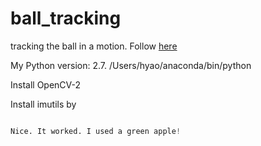 # ball_tracking
tracking the ball in a motion. Follow [here](http://www.pyimagesearch.com/2015/09/14/ball-tracking-with-opencv/)


My Python version: 2.7. /Users/hyao/anaconda/bin/python

Install OpenCV-2

Install imutils by 
```python -m pip install imutils'''

Nice. It worked. I used a green apple!




